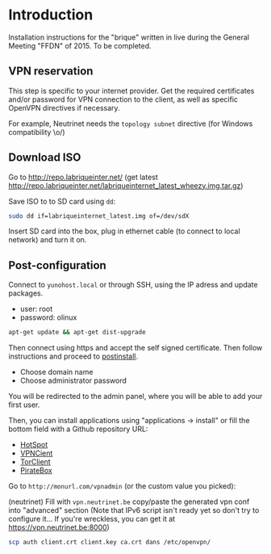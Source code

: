 # Introduction
Installation instructions for the "brique" written in live during the General Meeting "FFDN" of 2015. To be completed.

## VPN reservation

This step is specific to your internet provider. Get the required certificates and/or password for VPN connection to the client, as well as specific OpenVPN directives if necessary.

For example, Neutrinet needs the `topology subnet` directive (for Windows compatibility \o/)

## Download ISO

Go to http://repo.labriqueinter.net/ 
(get latest http://repo.labriqueinter.net/labriqueinternet_latest_wheezy.img.tar.gz)

Save ISO to to SD card using `dd`:

```bash
sudo dd if=labriqueinternet_latest.img of=/dev/sdX
```

Insert SD card into the box, plug in ethernet cable (to connect to local network) and turn it on.

## Post-configuration
Connect to `yunohost.local` or through SSH, using the IP adress and update packages.

*  user: root
*  password: olinux

```bash
apt-get update && apt-get dist-upgrade
```

Then connect using https and accept the self signed certificate. Then follow instructions and proceed to [postinstall](/postinstall).

* Choose domain name
* Choose administrator password

You will be redirected to the admin panel, where you will be able to add your first user.

Then, you can install applications using "applications -> install" or fill the bottom field with a Github repository URL:

* [HotSpot](https://github.com/labriqueinternet/hotspot_ynh)
* [VPNCient](https://github.com/labriqueinternet/vpnclient_ynh)
* [TorClient](https://github.com/labriqueinternet/torclient_ynh)
* [PirateBox](https://github.com/labriqueinternet/piratebox_ynh)


Go to `http://monurl.com/vpnadmin` (or the custom value you picked):

(neutrinet) Fill with `vpn.neutrinet.be`
copy/paste the generated vpn conf into "advanced" section
(Note that IPv6 script isn't ready yet so don't try to configure it... If you're wreckless, you can get it at https://vpn.neutrinet.be:8000)

```bash
scp auth client.crt client.key ca.crt dans /etc/openvpn/
```